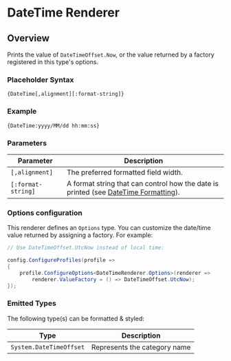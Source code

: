 ﻿# DateTime Renderer

## Overview

Prints the value of `DateTimeOffset.Now`, or the value returned by a factory registered in this type's options.

### Placeholder Syntax

```
{DateTime[,alignment][:format-string]}
```

### Example

```
{DateTime:yyyy/MM/dd hh:mm:ss}
```

### Parameters

|Parameter|Description|
|---|---|
|`[,alignment]`|The preferred formatted field width.|
|`[:format-string]`|A format string that can control how the date is printed (see [DateTime Formatting](https://docs.microsoft.com/en-us/dotnet/standard/base-types/standard-date-and-time-format-strings)).|

### Options configuration

This renderer defines an `Options` type. You can customize the date/time value returned by assigning a factory. For example:

```csharp
// Use DateTimeOffset.UtcNow instead of local time:

config.ConfigureProfiles(profile =>
{
    profile.ConfigureOptions<DateTimeRenderer.Options>(renderer =>
        renderer.ValueFactory = () => DateTimeOffset.UtcNow);
});
```

### Emitted Types

The following type(s) can be formatted & styled:

|Type|Description|
|---|---|
|`System.DateTimeOffset`|Represents the category name|